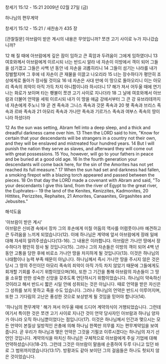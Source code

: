 창세기 15:12 - 15:21 
2009년 02월 27일 (금)

하나님의 편무계약



창세기 15:12 - 15:21 / 새찬송가 435 장

[관찰질문]
아브람이 받은 계시의 내용은 무엇입니까?
쪼갠 고기 사이로 누가 지나갔습니까? 

12 해 질 때에 아브람에게 깊은 잠이 임하고 큰 흑암과 두려움이 그에게 임하였더니 
13 여호와께서 아브람에게 이르시되 너는 반드시 알라 네 자손이 이방에서 객이 되어 그들을 섬기겠고 그들은 사백 년 동안 네 자손을 괴롭히리니 
14 그들이 섬기는 나라를 내가 징벌할지며 그 후에 네 자손이 큰 재물을 이끌고 나오리라 
15 너는 장수하다가 평안히 조상에게로 돌아가 장사될 것이요 
16 네 자손은 사대 만에 이 땅으로 돌아오리니 이는 아모리 족속의 죄악이 아직 가득 차지 아니함이니라 하시더니 
17 해가 져서 어두울 때에 연기 나는 화로가 보이며 타는 횃불이 쪼갠 고기 사이로 지나더라 
18 그 날에 여호와께서 아브람과 더불어 언약을 세워 이르시되 내가 이 땅을 애굽 강에서부터 그 큰 강 유브라데까지 네 자손에게 주노니 
19 곧 겐 족속과 그니스 족속과 갓몬 족속과 
20 헷 족속과 브리스 족속과 르바 족속과 21 아모리 족속과 가나안 족속과 기르가스 족속과 여부스 족속의 땅이니라 하셨더라 

12 As the sun was setting, Abram fell into a deep sleep, and a thick and dreadful darkness came over him. 
13 Then the LORD said to him, "Know for certain that your descendants will be strangers in a country not their own, and they will be enslaved and mistreated four hundred years. 
14 But I will punish the nation they serve as slaves, and afterward they will come out with great possessions. 
15 You, however, will go to your fathers in peace and be buried at a good old age. 
16 In the fourth generation your descendants will come back here, for the sin of the Amorites has not yet reached its full measure." 
17 When the sun had set and darkness had fallen, a smoking firepot with a blazing torch appeared and passed between the pieces. 
18 On that day the LORD made a covenant with Abram and said, "To your descendants I give this land, from the river of Egypt to the great river, the Euphrates-- 
19 the land of the Kenites, Kenizzites, Kadmonites, 
20 Hittites, Perizzites, Rephaites, 
21 Amorites, Canaanites, Girgashites and Jebusites."

해석도움





'아브람이 받은 계시'  
아브람은 신비경 속에서 장차 그의 후손에게 미칠 어둠의 역사를 어렴풋이나마 예견하고 큰 두려움을 느끼게 되었습니다(12). 이에 하나님은 계약에 앞서 아브람에게 장래 일에 대해 자세히 알려주셨습니다(13-16). 그 내용은 이러합니다. 아브람은 가나안 땅에서 장수하다가 평안히 장사 될 것입니다(15). 그러나 그의 자손들은 이방의 객이 되어 4백 년 동안 고통을 당한 후에 비로소 가나안 땅을 차지하게 될 것입니다(13). 이것은 하나님의 나태함이나 능력 부족 때문이 아닙니다. 하나님께서 즉시 가나안 땅을 주시지 않은 것은 당시 그 땅의 주인이던 아모리 족속의 죄악이 아직 가득 차지 않았기 때문에 그들에게도 회개할 기회를 주시기 위함이었으며(16), 또한 그 기간을 통해 아브람의 자손들이 그 땅을 소유할 만한 성숙한 신앙을 갖추도록 연단하시기 위함이었습니다. 하나님이 약속하신 것이라고 해서 반드시 짧은 시일 안에 성취되는 것은 아닙니다. 때로 언약을 받은 자신은 그 성취를 보지 못하고 죽을 수도 있습니다. 그러나 하나님의 언약은 반드시 이루어지며, 또한 그 기다림의 고난은 풍성한 것으로 보상받게 될 것임을 믿어야 합니다(14).       

'하나님의 편무계약 ' 
해가 져서 어두울 때에 드디어 계약의식이 거행되었습니다. 그런데 여기서 특이한 것은 쪼갠 고기 사이로 지나간 것이 언약 당사자인 아브람과 하나님 양자가 아니라 오직 하나님뿐이었다는 점입니다(17). 이것은 하나님께서 인간과 맺으시는 모든 언약이 본질상 일방적인 은총에 의해 하나님 한쪽만 의무를 지는 편무계약임을 보여줍니다. 곧 우리가 하나님과 맺은 언약은 그것을 기필코 이루시겠다는 하나님의 자기 선언인 것입니다. 계약의식을 마치신 하나님은 구체적으로 아브람에게 주실 기업에 대해 언약하셨습니다(18-21). 그런데 그것은 아브람이 말씀에 순종하여 두루 다니고 있던 바로 그 범위까지였습니다(13:17). 방황과도 같아 보이던 그의 걸음들은 하나도 헛되지 않은 것이었습니다.